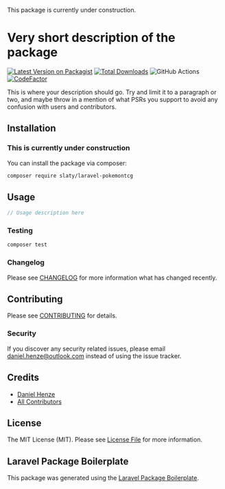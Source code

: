This package is currently under construction. 

# Very short description of the package

[![Latest Version on Packagist](https://img.shields.io/packagist/v/slaty/laravel-pokemontcg.svg?style=flat-square)](https://packagist.org/packages/slaty/laravel-pokemontcg)
[![Total Downloads](https://img.shields.io/packagist/dt/slaty/laravel-pokemontcg.svg?style=flat-square)](https://packagist.org/packages/slaty/laravel-pokemontcg)
![GitHub Actions](https://github.com/slaty/laravel-pokemontcg/actions/workflows/main.yml/badge.svg)
[![CodeFactor](https://www.codefactor.io/repository/github/slatyo/laravel-pokemontcg/badge)](https://www.codefactor.io/repository/github/slatyo/laravel-pokemontcg)

This is where your description should go. Try and limit it to a paragraph or two, and maybe throw in a mention of what PSRs you support to avoid any confusion with users and contributors.

## Installation
### This is currently under construction


You can install the package via composer:

```bash
composer require slaty/laravel-pokemontcg
```

## Usage

```php
// Usage description here
```

### Testing

```bash
composer test
```

### Changelog

Please see [CHANGELOG](CHANGELOG.md) for more information what has changed recently.

## Contributing

Please see [CONTRIBUTING](CONTRIBUTING.md) for details.

### Security

If you discover any security related issues, please email daniel.henze@outlook.com instead of using the issue tracker.

## Credits

-   [Daniel Henze](https://github.com/slaty)
-   [All Contributors](../../contributors)

## License

The MIT License (MIT). Please see [License File](LICENSE.md) for more information.

## Laravel Package Boilerplate

This package was generated using the [Laravel Package Boilerplate](https://laravelpackageboilerplate.com).
